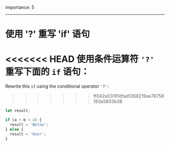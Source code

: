 importance: 5

---

# 使用 '?' 重写 'if' 语句

<<<<<<< HEAD
使用条件运算符 `'?'` 重写下面的 `if` 语句：
=======
Rewrite this `if` using the conditional operator `'?'`:
>>>>>>> ff042a03191dfad1268219ae78758193a5803b38

```js
let result;

if (a + b < 4) {
  result = 'Below';
} else {
  result = 'Over';
}
```
